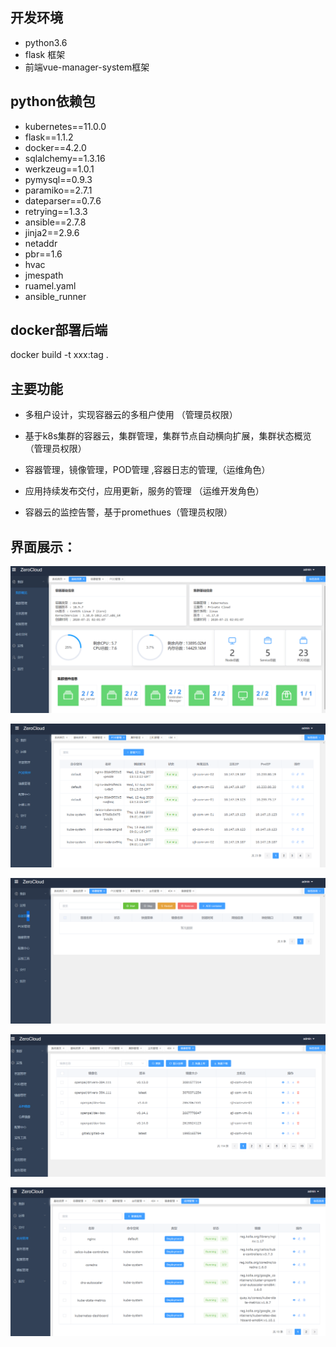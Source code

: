 ## 开发环境
- python3.6
- flask 框架
- 前端vue-manager-system框架

## python依赖包
- kubernetes==11.0.0
- flask==1.1.2
- docker==4.2.0
- sqlalchemy==1.3.16
- werkzeug==1.0.1
- pymysql==0.9.3
- paramiko==2.7.1
- dateparser==0.7.6
- retrying==1.3.3
- ansible==2.7.8
- jinja2==2.9.6
- netaddr
- pbr==1.6
- hvac
- jmespath
- ruamel.yaml
- ansible_runner

## docker部署后端

docker build -t xxx:tag .


## 主要功能

- 多租户设计，实现容器云的多租户使用 （管理员权限）

- 基于k8s集群的容器云，集群管理，集群节点自动横向扩展，集群状态概览 （管理员权限）

- 容器管理，镜像管理，POD管理 ,容器日志的管理,（运维角色）

- 应用持续发布交付，应用更新，服务的管理 （运维开发角色）

- 容器云的监控告警，基于promethues（管理员权限）

## 界面展示：
![image](https://github.com/EthanSun2019/ContainerManager/blob/master/b0999dc299f2dd08d66cde90b59a6ed.png)

![image](https://github.com/EthanSun2019/ContainerManager/blob/master/53c3747e65ab9ca82c1909d588432ea.png)

![image](https://github.com/EthanSun2019/ContainerManager/blob/master/0123ba3a97e25faf9c40f6c31c9b6de.png)

![image](https://github.com/EthanSun2019/ContainerManager/blob/master/99cfdf45f05e1ad84c30596fa3ae502.png)

![image](https://github.com/EthanSun2019/ContainerManager/blob/master/9f1a531d348ea6882bcbb01721b9f8d.png)


